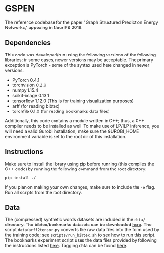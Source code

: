 # GSPEN
The reference codebase for the paper "Graph Structured Prediction Energy Networks," appeaing in NeurIPS 2019.

## Dependencies
This code was developed/run using the following versions of the following libraries; in some cases, newer versions may be acceptable. The primary exception is PyTorch - some of the syntax used here changed in newer versions.
* PyTorch 0.4.1
* torchvision 0.2.0
* numpy 1.15.4
* scikit-image 0.13.1
* tensorflow 1.12.0 (This is for training visualization purposes)
* arff (for reading bibtex)
* torchfile 0.1.0 (for reading bookmarks data files)

Additionally, this code contains a module written in C++; thus, a C++ compiler needs to be installed as well. To make use of LP/ILP inference, you will need a valid Gurobi installation; make sure the GUROBI_HOME environment variable is set to the root dir of this installation.

## Instructions
Make sure to install the library using pip before running (this compiles the C++ code) by running the following command from the root directory:
```
pip install ./
```
If you plan on making your own changes, make sure to include the `-e` flag. Run all scripts from the root directory.

## Data
The (compressed) synthetic words datasets are included in the `data/` directory. The bibtex/bookmarks datasets can be downloaded [here](http://mulan.sourceforge.net/datasets-mlc.html). The script `data/arff2tensor.py` converts the raw data files into the form used by the training code; see `scripts/run_bibtex.sh` to see how to run this script. The bookmarks experiment script uses the data files provided by following the instructions listed [here](https://github.com/davidBelanger/SPEN/blob/master/MultiLabelClassification.md). Tagging data can be found [here](http://press.liacs.nl/mirflickr/mirdownload.html).

